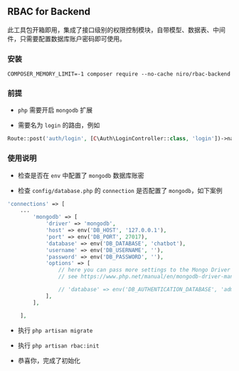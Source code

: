 ## RBAC for Backend

此工具包开箱即用，集成了接口级别的权限控制模块，自带模型、数据表、中间件，只需要配置数据库账户密码即可使用。


### 安装

    COMPOSER_MEMORY_LIMIT=-1 composer require --no-cache niro/rbac-backend

### 前提

* `php` 需要开启 `mongodb` 扩展

* 需要名为 `login` 的路由，例如

```php
Route::post('auth/login', [C\Auth\LoginController::class, 'login'])->name('login');
```


### 使用说明

* 检查是否在 `env` 中配置了 `mongodb` 数据库账密

* 检查 `config/database.php` 的 `connection` 是否配置了 `mongodb`，如下案例

```php
'connections' => [
    ...
        'mongodb' => [
            'driver' => 'mongodb',
            'host' => env('DB_HOST', '127.0.0.1'),
            'port' => env('DB_PORT', 27017),
            'database' => env('DB_DATABASE', 'chatbot'),
            'username' => env('DB_USERNAME', ''),
            'password' => env('DB_PASSWORD', ''),
            'options' => [
                // here you can pass more settings to the Mongo Driver Manager
                // see https://www.php.net/manual/en/mongodb-driver-manager.construct.php under "Uri Options" for a list of complete parameters that you can use

                // 'database' => env('DB_AUTHENTICATION_DATABASE', 'admin'), // required with Mongo 3+
            ],
        ],

    ],
```

* 执行 `php artisan migrate` 

* 执行 `php artisan rbac:init`

* 恭喜你，完成了初始化


